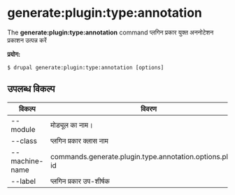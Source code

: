 # generate:plugin:type:annotation
The **generate:plugin:type:annotation** command प्लगिन प्रकार युक्त अननोटेशन प्रकाशन उत्पन्न करें

**प्रयोग:**
```
$ drupal generate:plugin:type:annotation [options] 
```

## उपलब्ध विकल्प
विकल्प | विवरण
-------|-------------
--module | मोड्यूल का नाम।
--class | प्लगिन प्रकार क्लास नाम
--machine-name | commands.generate.plugin.type.annotation.options.plugin-id
--label | प्लगिन प्रकार उप-शीर्षक
